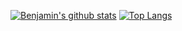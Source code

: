 [![Benjamin's github stats](https://github-readme-stats.vercel.app/api?username=benjamindkilleen&show_icons=true&theme=dark)](https://github.com/anuraghazra/github-readme-stats)
[![Top Langs](https://github-readme-stats.vercel.app/api/top-langs/?username=benjamindkilleen&layout=compact&theme=dark)](https://github.com/anuraghazra/github-readme-stats)

<!-- <a href="https://github.com/anuraghazra/github-readme-stats"> -->
<!--   <img align="center" src="https://github-readme-stats.vercel.app/api/pin/?username=benjamindkilleen&show_icons=true&theme=dark" /> -->
<!-- </a> -->
<!-- <a href="https://github.com/anuraghazra/github-readme-stats"> -->
<!--   <img align="center" src="https://github-readme-stats.vercel.app/api/pin/?username=benjamindkilleen&layout=compact&theme=dark" /> -->
<!-- </a> -->
